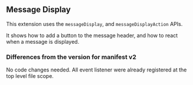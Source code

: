 ## Message Display

This extension uses the `messageDisplay`, and `messageDisplayAction` APIs.

It shows how to add a button to the message header, and how to react when a message is displayed.

### Differences from the version for manifest v2

No code changes needed. All event listener were already registered at the top level file scope.
